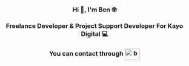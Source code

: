<h3 align="center"> Hi 👋, I'm Ben 🤓</h3>
<h3 align="center">Freelance Developer & Project Support Developer For Kayo Digital 💻</h3>

<h3 align="center"> You can contact through  <a href="https://linkedin.com/in/ben-west-020691" target="blank"><img align="center" src="https://raw.githubusercontent.com/rahuldkjain/github-profile-readme-generator/master/src/images/icons/Social/linked-in-alt.svg" alt="ben-west-020691" height="30" width="40" /></a> </h3>




